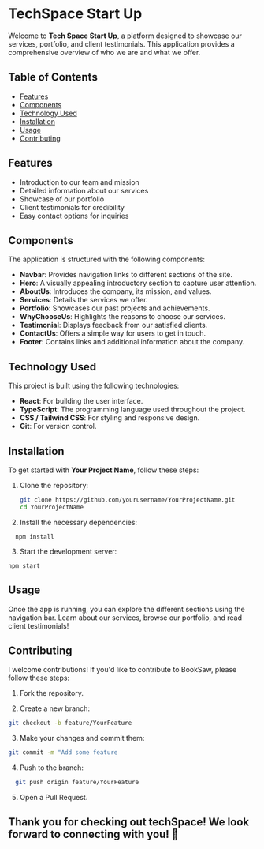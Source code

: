 # TechSpace Start Up

Welcome to **Tech Space Start Up**, a platform designed to showcase our services, portfolio, and client testimonials. This application provides a comprehensive overview of who we are and what we offer.

## Table of Contents

- [Features](#features)
- [Components](#components)
- [Technology Used](#technology-used)
- [Installation](#installation)
- [Usage](#usage)
- [Contributing](#contributing)


## Features

- Introduction to our team and mission
- Detailed information about our services
- Showcase of our portfolio
- Client testimonials for credibility
- Easy contact options for inquiries

## Components

The application is structured with the following components:

- **Navbar**: Provides navigation links to different sections of the site.
- **Hero**: A visually appealing introductory section to capture user attention.
- **AboutUs**: Introduces the company, its mission, and values.
- **Services**: Details the services we offer.
- **Portfolio**: Showcases our past projects and achievements.
- **WhyChooseUs**: Highlights the reasons to choose our services.
- **Testimonial**: Displays feedback from our satisfied clients.
- **ContactUs**: Offers a simple way for users to get in touch.
- **Footer**: Contains links and additional information about the company.

## Technology Used

This project is built using the following technologies:

- **React**: For building the user interface.
- **TypeScript**: The programming language used throughout the project.
- **CSS / Tailwind CSS**: For styling and responsive design.
- **Git**: For version control.

## Installation

To get started with **Your Project Name**, follow these steps:

1. Clone the repository:
   ```bash
   git clone https://github.com/yourusername/YourProjectName.git
   cd YourProjectName
   ```
2. Install the necessary dependencies:
```
  npm install
```

3. Start the development server:
  ```
  npm start
  ```

## Usage
Once the app is running, you can explore the different sections using the navigation bar. Learn about our services, browse our portfolio, and read client testimonials!


## Contributing

I welcome contributions! If you'd like to contribute to BookSaw, please follow these steps:

1. Fork the repository.
   
2. Create a new branch:
  ```bash
  git checkout -b feature/YourFeature
  ```

3. Make your changes and commit them:
  ```bash
  git commit -m "Add some feature
```

4. Push to the branch:
```bash
  git push origin feature/YourFeature
  ```

5. Open a Pull Request.

## Thank you for checking out techSpace! We look forward to connecting with you! 🌟



